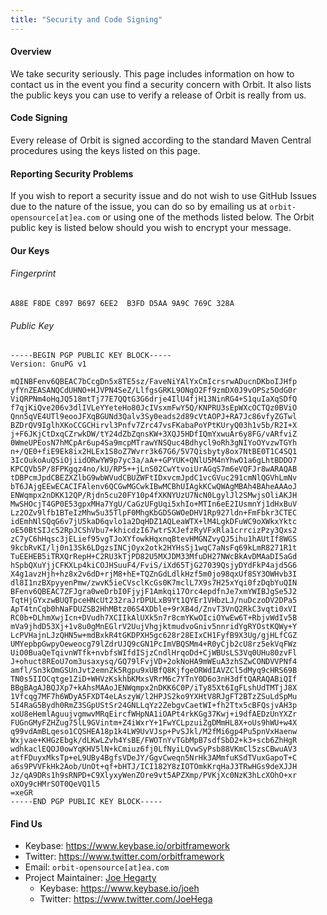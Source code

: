```yaml
---
title: "Security and Code Signing"
---
```


#### Overview
We take security seriously. This page includes information on how to contact us in the event you find a security concern with Orbit. It also lists the public keys you can use to verify a release of Orbit is really from us.

#### Code Signing
Every release of Orbit is signed according to the standard Maven Central procedures using the keys listed on this page.

#### Reporting Security Problems
If you wish to report a security issue and do not wish to use GitHub Issues due to the nature of the issue, you can do so by emailing us at `orbit-opensource[at]ea.com` or using one of the methods listed below. The Orbit public key is listed below should you wish to encrypt your message.

#### Our Keys

###### Fingerprint
`A88E F8DE C897 B697 6EE2  B3FD D5AA 9A9C 769C 328A`

###### Public Key
```
-----BEGIN PGP PUBLIC KEY BLOCK-----
Version: GnuPG v1

mQINBFenv6QBEAC7bCcgDn5x8TE5sz/FaveNiYAlYxCmIcrsrwADucnDKboIJHfp
yfYnZEASANQCdUHNO+HJVPN4SeZ/LlfgsGRKL9ONgO2Ff9zmDX0J9vOPSz5OdG0r
ViQRPNm4oHqJQ518mtTj77E7QQtG3G6drje4IlU4fjH13NinRG4+S1quIaXqSDfQ
f7qjKiQve206v3dlIVLeYYeteHo80JcIVsxmFwY5Q/KNPRU3sEpWXcOCTQz0BViO
Qnn5qVE4UTl9eooJFXqBGUNd3Qalv3Sy0eads2d89cVtAOPJ+RA7Jc86vfyZGTwl
BZDrQV9IglhXKoCCGCHirvl3Pnfv7Zrc47vsFKabaPoYPtKUryQ03h1v5b/R2I+X
j+F6JKjCtDxqCZrwkDW/tY24dZbZqnsKW+3XQJ5HDfIQmYxwuAr6y8FG/vARfviZ
0WmeUPEosN7hMCpAr6up4Sa9mcpMTrawYNSQuc4Bdhycl9oRh3gNIYoOYvzwTGYh
n+/QE0+fiE9Ek8ix2HLEx1S8oZ7Wvrr3k67G6/5V7Qisbyty8ox7NtBE0T1C4SQ1
3IcOukoAuQSiOjiidORwYW9p7yc3a/aA++GPYUK+QNlU5M4nYhwO1a6gLhtBDDO7
KPCQVb5P/8FPKgqz4no/kU/RP5++jLnS02CwYtvoiUrAGqS7m6eVQFJr8wARAQAB
tDBPcmJpdCBEZXZlbG9wbWVudCBUZWFtIDxvcmJpdC1vcGVuc291cmNlQGVhLmNv
bT6JAjgEEwECACIFAlenv6QCGwMGCwkIBwMCBhUIAgkKCwQWAgMBAh4BAheAAAoJ
ENWqmpx2nDKK12QP/Rjdn5cu20FY10p4fXKNYUzU7NcN0LgylJl2SMwjsOliAKJH
MwSHOcjT4GP0E53gpxMHa7YgU/CaGzUFgUqi5xhIo+MTIn6eE2IUsmnYj1dHxBuV
Lz2OZv9lfb1BTeIzMhw5u35TlpF0MhgKbGD5GWOeDHV1Rp927ldn+FmFbkr3CTEC
idEmhNlSQqG6v7jU5kaD6qvlo1a2DqHDZ1AQLeaWTX+lM4LgkDFuWC9oXWkxYktc
oE50BtSIJc52RpJCShVbu7+khicdzI67wtrSXJefzRyVFxRla1crrcizPzy3Qxs2
zC7yC6hHqsc3jELief95vgTJoXYfowkHqxnqBtevHMGNZvyQJ5ihu1hAUtIf8WGS
9kcbRvKI/lj0n13Sk6LDgzsINCjOyx2otk2HYHsSj1wqC7aNsFq69kLmR8271R1t
TuEEHEB5iTRXQrRepH+C2RU3kTjPD82U5MXJDM33MfuDH27NWcBkAvDMAaDI5aGd
hSpbQXuYjjCFKXLp4kiCOJHSuuF4/FviS/iXd65TjG27039QsjyDYdFkP4ajd5G6
X4g1avzHjh+hz8x2v6dD+rjM8+hE+TQZnGdLdlkHzf5m0jo98qxUf8SY3OWHvb3I
dl8I1nzBXpyyenPmw/zwvK5ieCVsclKcGs0K7mclL7X9s7H25xYqi0fzDqbYuQIN
BFenv6QBEAC7ZFJgra0weDrbI0FjyjF1Amkqi17Orc4epdfnJe7xmYWIBJgSe5J2
TqtHjGYxzwBUQTpceHNcUt232raJrDPULxB9Yt1QYEr1VHbzLJ/nuDczoDV2DPa5
ApT4tnCqb0hNaFDUZSB2HhMBtz06S4XDble+9rXB4d/ZnvT3VnQ2RkC3vqti0xVI
RC0b+DLhmXwjIcn+DVudh7XCIIkAlUXk5n7r8cmYKwOIciOYwEw6T+RbjvWdIv5B
mVa9jhdD53Xj+1v8u0gMnEGlrV2UujVhgjktmudvoGniv5nnridYgRYOstKQWy+Y
LcPVHajnLJzQHN5w+mdBxkR4tGKDPXH5gc628r28EIxCH1FyfB9X3Ug/gjHLfCGZ
UMYepbpGwpyOeweocg79lZdrUJQ9cGN1PcImVBQSMm4+R0yCjb2cU8rz5ekVqFWz
UiO0BuaQeTqivnWTfk+nvbfsWIfdISjzCndlHrqoDd+CjWBUsLS3Vq0UHu80zvFl
J+ohuct8REoU7om3usaxysq/GQ79lFvjVD+2okNoHA9mWEuA3zhSZwCONDVVPNf4
amfl/Sn3kOmGSUnJvt2emnZk5Rgpu9xUBfQ8KjfgeORWdIAVZCl5dMyq9cHRS69B
TN0s5IIOCqtge1ZiD+WHVzKskhbKMxsVRrM6c7YTnY0D6o3nH3dftQARAQABiQIf
BBgBAgAJBQJXp7+kAhsMAAoJENWqmpx2nDKK6C0P/iTy85Xt6IgFLshUdTMTjJ8X
1Vfcqg7MF7h6WDyA5FXDT4eLAszyW/l2HPJS2ko9YXHtV8RJgFT2BTzZSuLdSpMu
5I4RaG5Bydh0RmZ3SGpUStSr24GNLLqYz2ZebgvCaetWI+fh2Ttx5cBFQsjvAH3p
xoU8eHemlAguujvgmwvMRqEircfWHpNA1iOAPt4rkKGg37Kwj+i9dfAEDzUnYXZr
FUGnGMyFZHZug75lL9GVintm+Z4iWxrY+1FwYCLpzuiZgDMmHL8X+oUs9hWU+w4X
q99vdAmBLqeso1CQSHEA18p1k4LW9UvVJsp+PvSJkl/M2fMi6gp4Pu5pnVxHaenw
Wxjvae+KHGzEbgk/dLKwLZvh4YsBE/FWOTnYvTGbMpB7sdfSbD2+k3+scb6ZhHgR
wdhkaclEQOJ0owYqKHV5lN+kCmiuz6fj0LfNyiLQvwSyPsb88VKmCl5zsCBwuAV3
atfFDuyxMksTp+eL9UBy4BgfsVDeJY/GgvCweqn5NrHk3AMmfuKSdTVuxGapoT+C
a6s9PVVFkHk2Aob/UnOt+qf+bHTJ/ICI182Y8zIOTOmkKrqHaJ3TRwHGs9deXJJH
Jz/qA9DRs1h9sRNPD+C9XlyxyWenZOre9vt5APZXmp/PVKjXc0NzK3hLcXOhO+xr
oXOy9cHMrSOT0QeVQ1l5
=xeGR
-----END PGP PUBLIC KEY BLOCK-----
```

#### Find Us
* Keybase: https://www.keybase.io/orbitframework
* Twitter: https://www.twitter.com/orbitframework
* Email: `orbit-opensource[at]ea.com`
* Project Maintainer: [Joe Hegarty](https://github.com/joehegarty) 
  * Keybase: https://www.keybase.io/joeh
  * Twitter: https://www.twitter.com/JoeHega